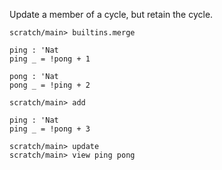 Update a member of a cycle, but retain the cycle.

``` ucm :hide
scratch/main> builtins.merge
```

``` unison
ping : 'Nat
ping _ = !pong + 1

pong : 'Nat
pong _ = !ping + 2
```

``` ucm
scratch/main> add
```

``` unison
ping : 'Nat
ping _ = !pong + 3
```

``` ucm
scratch/main> update
scratch/main> view ping pong
```

